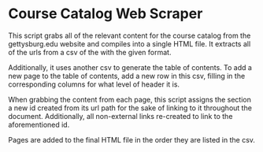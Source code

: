 # Course Catalog Web Scraper

This script grabs all of the relevant content for the course catalog from the gettysburg.edu
website and compiles into a single HTML file. It extracts all of the urls from a csv of the with
the given format.

Additionally, it uses another csv to generate the table of contents. To add a new page to the table
of contents, add a new row in this csv, filling in the corresponding columns for what level of
header it is.

When grabbing the content from each page, this script assigns the section a new id created from its
url path for the sake of linking to it throughout the document. Additionally, all non-external
links re-created to link to the aforementioned id.

Pages are added to the final HTML file in the order they are listed in the csv.

